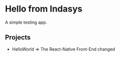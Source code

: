 # Hello from Indasys

A simple testing app.

## Projects

* HelloWorld => The React-Native Front-End
 changed
 